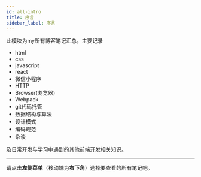 ```yaml
---
id: all-intro
title: 序言
sidebar_label: 序言
---
```


此模块为my所有博客笔记汇总，主要记录
- html
- css
- javascript
- react
- 微信小程序
- HTTP
- Browser(浏览器)
- Webpack
- git代码托管
- 数据结构与算法
- 设计模式
- 编码规范
- 杂谈

及日常开发与学习中遇到的其他前端开发相关知识。

---

请点击**左侧菜单**（移动端为**右下角**）选择要查看的所有笔记吧。